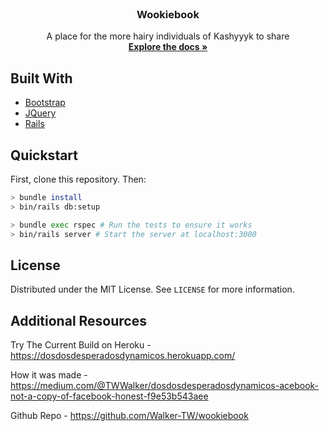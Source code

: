 <br />
<p>
  <h3 align="center">Wookiebook</h3>

  <p align="center">
    A place for the more hairy individuals of Kashyyyk to share
    <br />
    <a href="https://github.com/Walker-TW/wookiebook"><strong>Explore the docs »</strong></a>
  </p>
</p>


## Built With

* [Bootstrap](https://getbootstrap.com)
* [JQuery](https://jquery.com)
* [Rails](https://rubyonrails.org/)

## Quickstart

First, clone this repository. Then:
```bash
> bundle install
> bin/rails db:setup

> bundle exec rspec # Run the tests to ensure it works
> bin/rails server # Start the server at localhost:3000
```

## License

Distributed under the MIT License. See `LICENSE` for more information.

## Additional Resources 

Try The Current Build on Heroku - https://dosdosdesperadosdynamicos.herokuapp.com/

How it was made - https://medium.com/@TWWalker/dosdosdesperadosdynamicos-acebook-not-a-copy-of-facebook-honest-f9e53b543aee

Github Repo - https://github.com/Walker-TW/wookiebook

